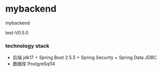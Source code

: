 # mybackend
mybackend

test-V0.5.0
### technology stack
* 后端 jdk17 + Spring Boot 2.5.5 + Spring Security + Spring Data JDBC
* 数据库 PostgreSql14

